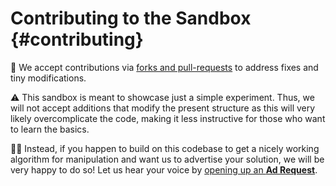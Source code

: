 Contributing to the Sandbox                                             {#contributing}
===========================

🌿 We accept contributions via [forks and pull-requests](https://guides.github.com/activities/forking) to address fixes and tiny modifications.

⚠ This sandbox is meant to showcase just a simple experiment. Thus, we will not accept additions that modify the present structure as this will very likely overcomplicate the code, making it less instructive for those who want to learn the basics.

👍🏻 Instead, if you happen to build on this codebase to get a nicely working algorithm for manipulation and want us to advertise your solution, we will be very happy to do so! Let us hear your voice by [opening up an **Ad Request**](../../../issues/new/choose).
